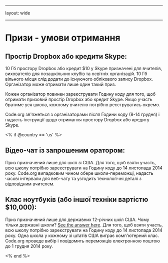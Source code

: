 * * *

layout: wide

* * *

# Призи - умови отримання

## Простір Dropbox або кредити Skype:

10 Гб простору Dropbox або кредит $10 у Skype призначені для вчителів, вихователів для позашкільних клубів та освітніх організацій. 10 Гб вільного місця слід додати до існуючого облікового запису Dropbox. Організатор може отримати лише один такий приз.

Кожен організатор повинен зареєструвати Годину коду для того, щоб отримати призовий простір Dropbox або кредит Skype. Якщо участь братиме уся школа, кожному вчителю потрібно реєструватись окремо.

Code.org зв'яжеться з організаторами після Години коду (8-14 грудня) і надасть інструкції щодо отримання простору Dropbox або кредиту Skype.

<% if @country == 'us' %>

## Відео-чат із запрошеним оратором:

Приз призначений лише для шкіл зі США. Для того, щоб взяти участь, всю школу потрібно зареєструвати на Годину коду до 14 листопада 2014 року. Code.org випадковим чином обере школи-переможці, надасть часові інтервали для веб-чату та узгодить технологічні деталі з відповідним вчителем.

## Клас ноутбуків (або іншої техніки вартістю $10,000):

Приз призначений лише для державних 12-річних шкіл США. Чому тільки державні школи? [See the answer here](http://www.hourofcode.com/#faq). Для того, щоб взяти участь, всю школу потрібно зареєструвати на Годину коду до 14 листопада 2014 року. Одна школа у кожному зі штатів США виграє комп'ютерний клас. Code.org проведе вибір і повідомить переможців електронною поштою до 1 грудня 2014 року.

<% end %>